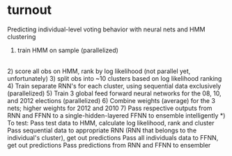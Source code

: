 turnout
=======
Predicting individual-level voting behavior with neural nets and HMM clustering

1) train HMM on sample (parallelized)
<br>
2) score all obs on HMM, rank by log likelihood (not parallel yet, unfortunately)
3) split obs into ~10 clusters based on log likelihood ranking
4) Train separate RNN's for each cluster, using sequential data exclusively (parallelized)
5) Train 3 global feed forward neural networks for the 08, 10, and 2012 elections (parallelized)
6) Combine weights (average) for the 3 nets; higher weights for 2012 and 2010
7) Pass respective outputs from RNN and FFNN to a single-hidden-layered FFNN to ensemble intelligently
*) To test: 
          Pass test data to HMM, calculate log likelihood, rank and cluster
          Pass sequential data to appropriate RNN (RNN that belongs to the individual's cluster), get out predictions
          Pass all individuals data to FFNN, get out predictions
          Pass predictions from RNN and FFNN to ensembler
